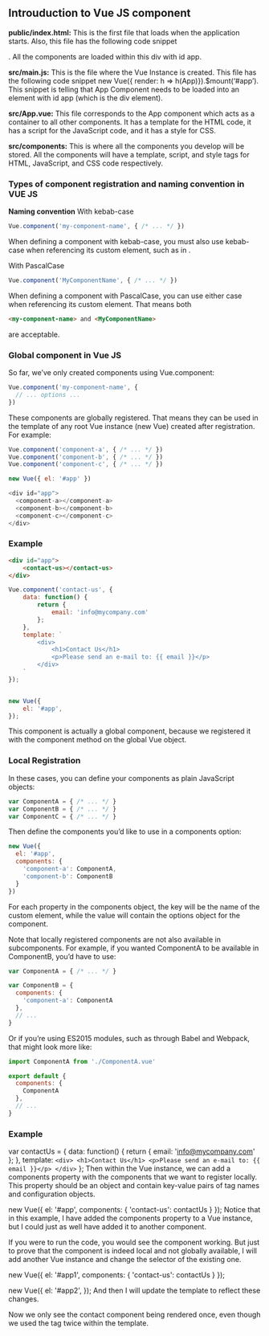 ## Introuduction to Vue JS component ##

**public/index.html:** This is the first file that loads when the application starts. Also, this file has the following code snippet <div id=”app”></div>. 
All the components are loaded within this div with id app.


**src/main.js:** This is the file where the Vue Instance is created. This file has the following code snippet new Vue({ render: h => h(App)}).$mount(‘#app’). This snippet is telling that App Component needs to be loaded into an element with id app (which is the div element).

**src/App.vue:** This file corresponds to the App component which acts as a container to all other components. It has a template for the HTML code, it has a script for the JavaScript code, and it has a style for CSS.

**src/components:** This is where all the components you develop will be stored. All the components will have a template, script, and style tags for HTML, JavaScript, and CSS code respectively.

### Types of component registration and naming convention in VUE JS ###
**Naming convention**
With kebab-case
```js
Vue.component('my-component-name', { /* ... */ })
```
When defining a component with kebab-case, you must also use kebab-case when referencing its custom element, such as in <my-component-name>.

With PascalCase
```js
Vue.component('MyComponentName', { /* ... */ })
```
When defining a component with PascalCase, you can use either case when referencing its custom element. That means both 
```html
<my-component-name> and <MyComponentName>
```
are acceptable.

### Global component in Vue JS
So far, we’ve only created components using Vue.component:
```js
Vue.component('my-component-name', {
  // ... options ...
})
```
These components are globally registered. That means they can be used in the template of any root Vue instance (new Vue) created after registration. For example:
```js
Vue.component('component-a', { /* ... */ })
Vue.component('component-b', { /* ... */ })
Vue.component('component-c', { /* ... */ })

new Vue({ el: '#app' })
```
```js
<div id="app">
  <component-a></component-a>
  <component-b></component-b>
  <component-c></component-c>
</div>
```
### Example ###
```html
<div id="app">
	<contact-us></contact-us>
</div>
```
```js
Vue.component('contact-us', {
	data: function() {
		return {
			email: 'info@mycompany.com'
		};
	},
	template: `
		<div>
			<h1>Contact Us</h1>
			<p>Please send an e-mail to: {{ email }}</p>
		</div>
	`
});


new Vue({
	el: '#app',
});

```
This component is actually a global component, because we registered it with the component method on the global Vue object.

### Local Registration ###
In these cases, you can define your components as plain JavaScript objects:
```js
var ComponentA = { /* ... */ }
var ComponentB = { /* ... */ }
var ComponentC = { /* ... */ }
```
Then define the components you’d like to use in a components option:
```js
new Vue({
  el: '#app',
  components: {
    'component-a': ComponentA,
    'component-b': ComponentB
  }
})
```
For each property in the components object, the key will be the name of the custom element, while the value will contain the options object for the component.

Note that locally registered components are not also available in subcomponents. For example, if you wanted ComponentA to be available in ComponentB, you’d have to use:
```js
var ComponentA = { /* ... */ }

var ComponentB = {
  components: {
    'component-a': ComponentA
  },
  // ...
}
```
Or if you’re using ES2015 modules, such as through Babel and Webpack, that might look more like:
```js
import ComponentA from './ComponentA.vue'

export default {
  components: {
    ComponentA
  },
  // ...
}
```

### Example ###
var contactUs = {
	data: function() {
		return {
			email: 'info@mycompany.com'
		};
	},
	template: `
		<div>
			<h1>Contact Us</h1>
			<p>Please send an e-mail to: {{ email }}</p>
		</div>
	`
};
Then within the Vue instance, we can add a components property with the components that we want to register locally. This property should be an object and contain key-value pairs of tag names and configuration objects.

new Vue({
	el: '#app',
	components: {
		'contact-us': contactUs
	}
});
Notice that in this example, I have added the components property to a Vue instance, but I could just as well have added it to another component.

If you were to run the code, you would see the component working. But just to prove that the component is indeed local and not globally available, I will add another Vue instance and change the selector of the existing one.

new Vue({
	el: '#app1',
	components: {
		'contact-us': contactUs
	}
});

new Vue({
	el: '#app2',
});
And then I will update the template to reflect these changes.

<div id="app1">
	<contact-us></contact-us>
</div>

<div id="app2">
	<contact-us></contact-us>
</div>
Now we only see the contact component being rendered once, even though we used the tag twice within the template.
